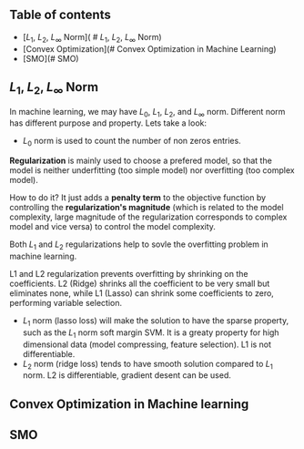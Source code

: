 <script type="text/javascript"
        src="https://cdnjs.cloudflare.com/ajax/libs/mathjax/2.7.0/MathJax.js?config=TeX-AMS_CHTML"></script>
        
<script type="text/x-mathjax-config">
MathJax.Hub.Config({
tex2jax: {
inlineMath: [['$','$'], ['\\(','\\)']],
processEscapes: true},
jax: ["input/TeX","input/MathML","input/AsciiMath","output/CommonHTML"],
extensions: ["tex2jax.js","mml2jax.js","asciimath2jax.js","MathMenu.js","MathZoom.js","AssistiveMML.js", "[Contrib]/a11y/accessibility-menu.js"],
TeX: {
extensions: ["AMSmath.js","AMSsymbols.js","noErrors.js","noUndefined.js"],
equationNumbers: {
autoNumber: "AMS"
}
}
});
</script>

## Table of contents
  * [$L_1$, $L_2$, $L_{\infty}$ Norm]( # $L_1$, $L_2$, $L_{\infty}$ Norm)
  * [Convex Optimization](# Convex Optimization in Machine Learning) 
  * [SMO](# SMO)

## $L_1$, $L_2$, $L_{\infty}$ Norm
In machine learning, we may have $L_0$, $L_1$, $L_2$, and $L_{\infty}$ norm. Different norm has different purpose and property. Lets take a look:

- $L_0$ norm is used to count the number of non zeros entries.

**Regularization** is mainly used to choose a prefered model, so that the model is neither underfitting (too simple model) nor overfitting (too complex model). 

How to do it? It just adds a **penalty term** to the objective function by controlling the **regularization's magnitude** (which is related to the model complexity, large magnitude of the regularization corresponds to complex model and vice versa) to control the model complexity.

Both $L_1$ and $L_2$ regularizations help to sovle the overfitting problem in machine learning.

L1 and L2 regularization prevents overfitting by shrinking on the coefficients. L2 (Ridge) shrinks all the coefficient to be very small but eliminates none, while L1 (Lasso) can shrink some coefficients to zero, performing variable selection.

  - $L_1$ norm (lasso loss) will make the solution to have the sparse property, such as the $L_1$ norm soft margin SVM. It is a greaty property for high dimensional data (model compressing, feature selection). L1 is not differentiable.
  - $L_2$ norm (ridge loss) tends to have smooth solution compared to $L_1$ norm. L2 is differentiable, gradient desent can be used.



## Convex Optimization in Machine learning

## SMO
